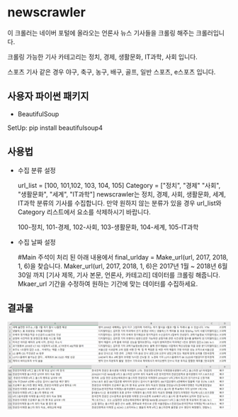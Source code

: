 # newscrawler
이 크롤러는 네이버 포털에 올라오는 언론사 뉴스 기사들을 크롤링 해주는 크롤러입니다.

크롤링 가능한 기사 카테고리는 정치, 경제, 생활문화, IT과학, 사회 입니다.

스포츠 기사 같은 경우 야구, 축구, 농구, 배구, 골프, 일반 스포츠, e스포츠 입니다.

## 사용자 파이썬 패키지
  * BeautifulSoup
  
  SetUp: pip install beautifulsoup4

## 사용법

  * 수집 분류 설정
  
    url_list = [100, 101,102, 103, 104, 105]
    Category = ["정치", "경제" "사회", "생활문화", "세계", "IT과학"]
    newscrawler는 정치, 경제, 사회, 생활문화, 세계, IT과학 분류의 기사를 수집합니다.
    만약 원하지 않는 분류가 있을 경우 url_list와 Category 리스트에서 요소를 삭제하시기 바랍니다.
  
    100-정치, 101-경제, 102-사회, 103-생활문화, 104-세계, 105-IT과학
  
 * 수집 날짜 설정
 
    #Main 주석이 처리 된 아래 내용에서 final_urlday = Make_url(url, 2017, 2018, 1, 6)을 찾습니다.
    Maker_url(url, 2017, 2018, 1, 6)은 2017년 1월 ~ 2018년 6월 30일 까지 [기사 제목, 기사 본문, 언론사, 카테고리] 데이터를 크롤링 해줍니다.
    Mkaer_url 기간을 수정하여 원하는 기간에 맞는 데이터를 수집하세요.
 
 ## 결과물
 ![ex_screenshot](./img/article_result.PNG)
 ![ex_screenshot](./img/sport_result.PNG)
 
